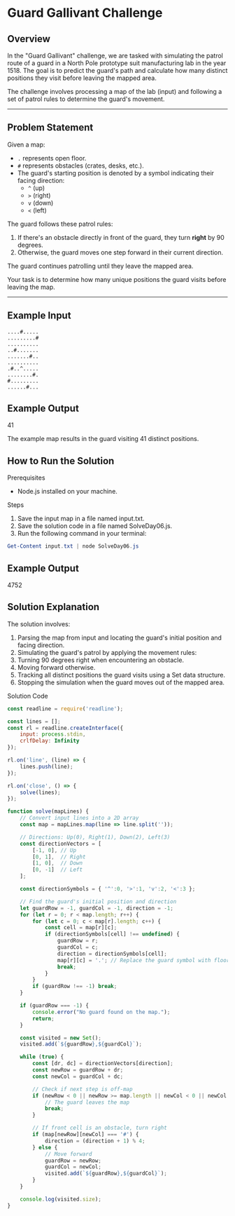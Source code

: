 # Guard Gallivant Challenge

## Overview

In the "Guard Gallivant" challenge, we are tasked with simulating the patrol route of a guard in a North Pole prototype suit manufacturing lab in the year 1518. The goal is to predict the guard's path and calculate how many distinct positions they visit before leaving the mapped area.

The challenge involves processing a map of the lab (input) and following a set of patrol rules to determine the guard's movement. 

---

## Problem Statement

Given a map:
- `.` represents open floor.
- `#` represents obstacles (crates, desks, etc.).
- The guard's starting position is denoted by a symbol indicating their facing direction:
  - `^` (up)
  - `>` (right)
  - `v` (down)
  - `<` (left)

The guard follows these patrol rules:
1. If there's an obstacle directly in front of the guard, they turn **right** by 90 degrees.
2. Otherwise, the guard moves one step forward in their current direction.

The guard continues patrolling until they leave the mapped area.

Your task is to determine how many unique positions the guard visits before leaving the map.

---

## Example Input

```plaintext
....#.....
.........#
..........
..#.......
.......#..
..........
.#..^.....
........#.
#.........
......#...
```

## Example Output
41

The example map results in the guard visiting 41 distinct positions.

## How to Run the Solution
Prerequisites
- Node.js installed on your machine.

Steps
1. Save the input map in a file named input.txt.
2. Save the solution code in a file named SolveDay06.js.
3. Run the following command in your terminal:
```powershell
Get-Content input.txt | node SolveDay06.js
```

## Example Output

4752

## Solution Explanation
The solution involves:

1. Parsing the map from input and locating the guard's initial position and facing direction.
2. Simulating the guard's patrol by applying the movement rules:
3. Turning 90 degrees right when encountering an obstacle.
4. Moving forward otherwise.
5. Tracking all distinct positions the guard visits using a Set data structure.
6. Stopping the simulation when the guard moves out of the mapped area.

Solution Code
```javascript
const readline = require('readline');

const lines = [];
const rl = readline.createInterface({
    input: process.stdin,
    crlfDelay: Infinity
});

rl.on('line', (line) => {
    lines.push(line);
});

rl.on('close', () => {
    solve(lines);
});

function solve(mapLines) {
    // Convert input lines into a 2D array
    const map = mapLines.map(line => line.split(''));

    // Directions: Up(0), Right(1), Down(2), Left(3)
    const directionVectors = [
        [-1, 0], // Up
        [0, 1],  // Right
        [1, 0],  // Down
        [0, -1]  // Left
    ];

    const directionSymbols = { '^':0, '>':1, 'v':2, '<':3 };

    // Find the guard's initial position and direction
    let guardRow = -1, guardCol = -1, direction = -1;
    for (let r = 0; r < map.length; r++) {
        for (let c = 0; c < map[r].length; c++) {
            const cell = map[r][c];
            if (directionSymbols[cell] !== undefined) {
                guardRow = r;
                guardCol = c;
                direction = directionSymbols[cell];
                map[r][c] = '.'; // Replace the guard symbol with floor
                break;
            }
        }
        if (guardRow !== -1) break;
    }

    if (guardRow === -1) {
        console.error("No guard found on the map.");
        return;
    }

    const visited = new Set();
    visited.add(`${guardRow},${guardCol}`);

    while (true) {
        const [dr, dc] = directionVectors[direction];
        const newRow = guardRow + dr;
        const newCol = guardCol + dc;

        // Check if next step is off-map
        if (newRow < 0 || newRow >= map.length || newCol < 0 || newCol >= map[0].length) {
            // The guard leaves the map
            break;
        }

        // If front cell is an obstacle, turn right
        if (map[newRow][newCol] === '#') {
            direction = (direction + 1) % 4;
        } else {
            // Move forward
            guardRow = newRow;
            guardCol = newCol;
            visited.add(`${guardRow},${guardCol}`);
        }
    }

    console.log(visited.size);
}
```
